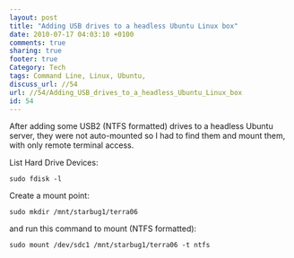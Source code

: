 ```yaml
---
layout: post
title: "Adding USB drives to a headless Ubuntu Linux box"
date: 2010-07-17 04:03:10 +0100 
comments: true
sharing: true
footer: true
Category: Tech
tags: Command Line, Linux, Ubuntu,
discuss_url: //54
url: //54/Adding_USB_drives_to_a_headless_Ubuntu_Linux_box
id: 54
---
```

After adding some USB2 (NTFS formatted) drives to a headless Ubuntu server, they were not auto-mounted so I had to find them and mount them, with only remote terminal access.

List Hard Drive Devices:

    sudo fdisk -l

Create a mount point:

    sudo mkdir /mnt/starbug1/terra06

and run this command to mount (NTFS formatted):

    sudo mount /dev/sdc1 /mnt/starbug1/terra06 -t ntfs


